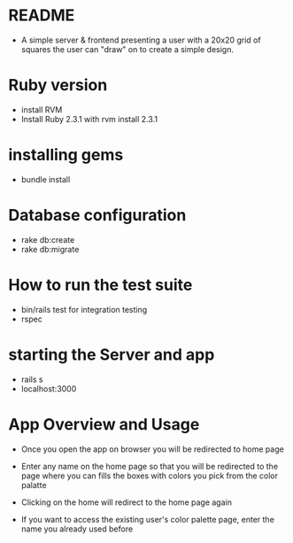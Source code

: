 # README

* A simple server &amp; frontend presenting a user with a 20x20 grid of squares the user can
  &quot;draw&quot; on to create a simple design.

# Ruby version 
* install RVM
* Install Ruby 2.3.1 with rvm install 2.3.1
# installing gems
*  bundle install
    
# Database configuration
* rake db:create
* rake db:migrate

# How to run the test suite
*  ​bin/rails test for integration testing
*  rspec 

# starting the Server and app
* rails s
* localhost:3000
# App Overview and Usage

* Once you open the app on browser you will be redirected to home page

* Enter any name on the home page so that you will be redirected to the page where you can fills the boxes with colors you pick from the color palatte

* Clicking on the home will redirect to the home page again

* If you want to access the existing user's color palette page, enter the name you already used before 

